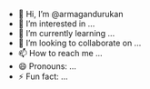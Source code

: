 - 👋 Hi, I’m @armagandurukan
- 👀 I’m interested in ...
- 🌱 I’m currently learning ...
- 💞️ I’m looking to collaborate on ...
- 📫 How to reach me ...
- 😄 Pronouns: ...
- ⚡ Fun fact: ...

<!---
armagandurukan/armagandurukan is a ✨ special ✨ repository because its `README.md` (this file) appears on your GitHub profile.
You can click the Preview link to take a look at your changes.
--->
